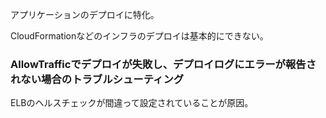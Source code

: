 アプリケーションのデプロイに特化。

CloudFormationなどのインフラのデプロイは基本的にできない。

### AllowTrafficでデプロイが失敗し、デプロイログにエラーが報告されない場合のトラブルシューティング

ELBのヘルスチェックが間違って設定されていることが原因。